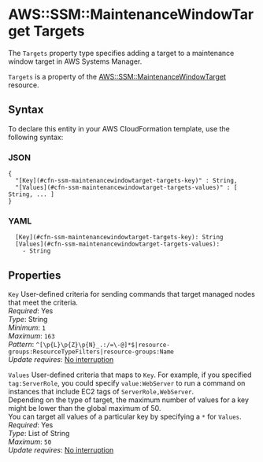 # AWS::SSM::MaintenanceWindowTarget Targets<a name="aws-properties-ssm-maintenancewindowtarget-targets"></a>

The `Targets` property type specifies adding a target to a maintenance window target in AWS Systems Manager\.

 `Targets` is a property of the [AWS::SSM::MaintenanceWindowTarget](https://docs.aws.amazon.com/AWSCloudFormation/latest/UserGuide/aws-resource-ssm-maintenancewindowtarget.html) resource\.

## Syntax<a name="aws-properties-ssm-maintenancewindowtarget-targets-syntax"></a>

To declare this entity in your AWS CloudFormation template, use the following syntax:

### JSON<a name="aws-properties-ssm-maintenancewindowtarget-targets-syntax.json"></a>

```
{
  "[Key](#cfn-ssm-maintenancewindowtarget-targets-key)" : String,
  "[Values](#cfn-ssm-maintenancewindowtarget-targets-values)" : [ String, ... ]
}
```

### YAML<a name="aws-properties-ssm-maintenancewindowtarget-targets-syntax.yaml"></a>

```
  [Key](#cfn-ssm-maintenancewindowtarget-targets-key): String
  [Values](#cfn-ssm-maintenancewindowtarget-targets-values): 
    - String
```

## Properties<a name="aws-properties-ssm-maintenancewindowtarget-targets-properties"></a>

`Key`  <a name="cfn-ssm-maintenancewindowtarget-targets-key"></a>
User\-defined criteria for sending commands that target managed nodes that meet the criteria\.  
*Required*: Yes  
*Type*: String  
*Minimum*: `1`  
*Maximum*: `163`  
*Pattern*: `^[\p{L}\p{Z}\p{N}_.:/=\-@]*$|resource-groups:ResourceTypeFilters|resource-groups:Name`  
*Update requires*: [No interruption](https://docs.aws.amazon.com/AWSCloudFormation/latest/UserGuide/using-cfn-updating-stacks-update-behaviors.html#update-no-interrupt)

`Values`  <a name="cfn-ssm-maintenancewindowtarget-targets-values"></a>
User\-defined criteria that maps to `Key`\. For example, if you specified `tag:ServerRole`, you could specify `value:WebServer` to run a command on instances that include EC2 tags of `ServerRole,WebServer`\.   
Depending on the type of target, the maximum number of values for a key might be lower than the global maximum of 50\.  
You can target all values of a particular key by specifying a `*` for `Values`\.
*Required*: Yes  
*Type*: List of String  
*Maximum*: `50`  
*Update requires*: [No interruption](https://docs.aws.amazon.com/AWSCloudFormation/latest/UserGuide/using-cfn-updating-stacks-update-behaviors.html#update-no-interrupt)